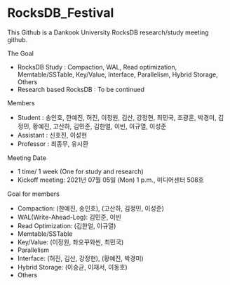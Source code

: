 # RocksDB_Festival

This Github is a Dankook University RocksDB research/study meeting github.

The Goal
- RocksDB Study : Compaction, WAL, Read optimization, Memtable/SSTable, Key/Value, Interface, Parallelism, Hybrid Storage, Others
- Research based RocksDB : To be continued

Members
- Student : 송인호, 한예진, 허진, 이정원, 김산, 강정현, 최민국, 조광훈, 박경미, 김정민, 황예진, 고산하, 김민준, 김한얼, 이빈, 이규열, 이성준
- Assistant : 신호진, 이성현
- Professor : 최종무, 유시환

Meeting Date
- 1 time/ 1 week (One for study and research)
- Kickoff meeting: 2021년 07월 05일 (Mon) 1 p.m., 미디어센터 508호

Goal for members
- Compaction: (한예진, 송인호), (고산하, 김정민, 이성준)
- WAL(Write-Ahead-Log): 김민준, 이빈
- Read Optimization: (김한얼, 이규열)
- Memtable/SSTable
- Key/Value: (이정원, 좌오꾸와씬, 최민국)
- Parallelism
- Interface: (허진, 김산, 강정현), (황예진, 박경미)
- Hybrid Storage: (이승균, 이재서, 이동호)
- Others
